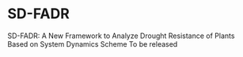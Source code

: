 # SD-FADR
SD-FADR: A New Framework to Analyze Drought Resistance of Plants Based on System Dynamics Scheme
To be released
